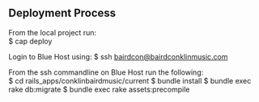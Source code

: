## Deployment Process

From the local project run:  
    $ cap deploy  
  
Login to Blue Host using:
    $ ssh bairdcon@bairdconklinmusic.com

From the ssh commandline on Blue Host run the following:  
    $ cd rails_apps/conklinbairdmusic/current
    $ bundle install
    $ bundle exec rake db:migrate
    $ bundle exec rake assets:precompile

